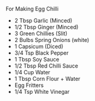 For Making Egg Chilli 
- 2 Tbsp Garlic (Minced)
- 1/2 Tbsp Ginger (Minced)
- 3 Green Chillies (Slit)
- 2 Bulbs Spring Onions (white)
- 1 Capsicum (Diced)
- 3/4 Tsp Black Pepper
- 1 Tbsp Soy Sauce 
- 1/2 Tbsp Red Chilli Sauce
- 1/4 Cup Water
- 1 Tbsp Corn Flour + Water
- Egg Fritters
- 1/4 Tsp White Vinegar